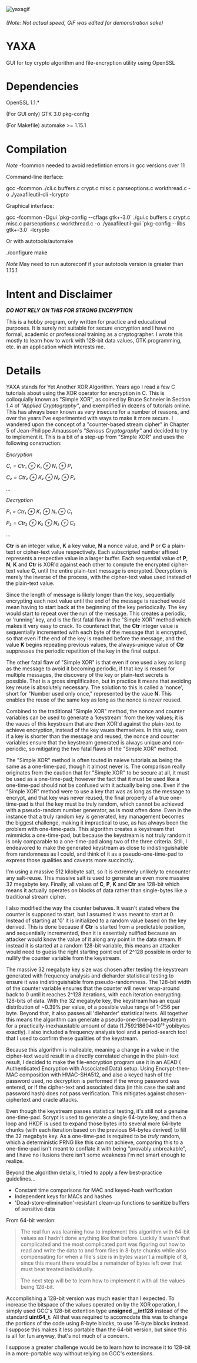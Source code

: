 ![yaxagif](https://user-images.githubusercontent.com/38168040/77262419-ec8cf400-6c52-11ea-95da-43f35cc80d9a.gif)

###### (Note: Not actual speed, GIF was edited for demonstration sake)

# YAXA
GUI for toy crypto algorithm and file-encryption utility using OpenSSL

# Dependencies
OpenSSL 1.1.*

(For GUI only)
GTK 3.0
pkg-config

(For Makefile)
automake >= 1.15.1

# Compilation

*Note* -fcommon needed to avoid redefintion errors in gcc versions over 11

Command-line iterface:

gcc -fcommon ./cli.c buffers.c crypt.c misc.c parseoptions.c workthread.c -o ./yaxafileutil-cli -lcrypto

Graphical interface:

gcc -fcommon -Dgui \`pkg-config --cflags gtk+-3.0\` ./gui.c buffers.c crypt.c misc.c parseoptions.c workthread.c -o ./yaxafileutil-gui \`pkg-config --libs gtk+-3.0\` -lcrypto

Or with autotools/automake

./configure
make

*Note* May need to run autoreconf if your autotools version is greater than 1.15.1

# Intent and Disclaimer

__*DO NOT RELY ON THIS FOR STRONG ENCRYPTION*__

This is a hobby program, only written for practice and educational purposes.  It is surely not suitable for secure encryption and I have no formal, academic or professional training as a cryptographer.  I wrote this mostly to learn how to work with 128-bit data values, GTK programming, etc. in an application which interests me.

# Details

YAXA stands for Yet Another XOR Algorithm.  Years ago I read a few C tutorials about using the XOR operator for encryption in C. This is colloquially known as "Simple XOR", as coined by Bruce Schneier in Section 1.4 of *"Applied Cryptography"*, and exemplified in dozens of tutorials online.  This has always been known as very insecure for a number of reasons, and over the years I've experimented with ways to make it more secure.  I wandered upon the concept of a "counter-based stream cipher" in Chapter 5 of Jean-Philippe Amausson's *"Serious Cryptography"* and decided to try to implement it.  This is a bit of a step-up from "Simple XOR" and uses the following construction:

*Encryption*

*C₁ = Ctr₁ ⊕ K₁ ⊕ N₁ ⊕ P₁*

*C₂ = Ctr₂ ⊕ K₂ ⊕ N₂ ⊕ P₂*

*...*

*Decryption*

*P₁ = Ctr₁ ⊕ K₁ ⊕ N₁ ⊕ C₁*

*P₂ = Ctr₂ ⊕ K₂ ⊕ N₂ ⊕ C₂*

*...*

**Ctr** is an integer value, **K** a key value, **N** a nonce value, and **P** or **C** a plain-text or cipher-text value respectively.  Each subscripted number affixed represents a respective value in a larger buffer. Each sequential value of **P**, **N**, **K** and **Ctr** is XOR'd against each other to compute the encrypted cipher-text value **C**, until the entire plain-text message is encrypted. Decryption is merely the inverse of the process, with the cipher-text value used instead of the plain-text value.

Since the length of message is likely longer than the key, sequentially encrypting each next value until the end of the message is reached would mean having to start back at the beginning of the key periodically.  The key would start to repeat over the run of the message. This creates a periodic, or 'running' key, and is the first fatal flaw in the "Simple XOR" method which makes it very easy to crack.  To counteract that, the **Ctr** integer value is sequentially incremented with each byte of the message that is encrypted, so that even if the end of the key is reached before the message, and the value **K** begins repeating previous values, the always-unique value of **Ctr** suppresses the periodic repetition of the key in the final output.

The other fatal flaw of "Simple XOR" is that even if one used a key as long as the message to avoid it becoming periodic, if that key is reused for multiple messages, the discovery of the key or plain-text secrets is possible.  That is a gross simplificaiton, but in practice it means that avoiding key reuse is absolutely necessary.  The solution to this is called a 'nonce', short for "Number used only once," represented by the vaue **N**.  This enables the reuse of the same key as long as the nonce is never reused.

Combined to the traditional "Simple XOR" method, the nonce and counter variables can be used to generate a 'keystream' from the key values; it is the vaues of this keystream that are then XOR'd against the plain-text to achieve encryption, instead of the key vaues themselves.  In this way, even if a key is shorter than the message and reused, the nonce and counter variables ensure that the keystream generated is always unique and non-periodic, so mitigating the two fatal flaws of the "Simple XOR" method.

The "Simple XOR" method is often touted in naieve tutorials as being the same as a one-time-pad, though it almost never is. The comparison really originates from the caution that for "Simple XOR" to be secure at all, it must be used as a one-time-pad; however the fact that it must be used like a one-time-pad should not be confused with it actually being one.  Even if the "Simple XOR" method were to use a key that was as long as the message to encrypt, and that key was never reused, the final property of a true one-time-pad is that the key must be truly random, which cannot be achieved with a pseudo-random number generator, as is most often done.  Even in the instance that a truly random key is generated, key management becomes the biggest challenge, making it impractical to use, as has always been the problem with one-time-pads.  This algorithm creates a keystream that mimmicks a one-time-pad, but because the keystream is not truly random it is only comparable to a one-time-pad along two of the three criteria.  Still, I endeavored to make the generated keystream as close to indistinguishable from randomness as I could, and think of it as a pseudo-one-time-pad to express those qualities and caveats more succinctly.

I'm using a massive 512 kilobyte salt, so it is extremely unlikely to encounter any salt-reuse.  This massive salt is used to generate an even more massive 32 megabyte key. Finally, all values of **C**, **P**, **K** and **Ctr** are 128-bit which means it actually operates on blocks of data rather than single-bytes like a traditional stream cipher.

I also modified the way the counter behaves. It wasn't stated where the counter is supposed to start, but I assumed it was meant to start at 0. Instead of starting at '0' it is initialized to a random value based on the key derived. This is done because if **Ctr** is started from a predictable position, and sequentially incremented, then it is essentialy nullfied because an attacker would know the value of it along any point in the data stream. If instead it is started at a random 128-bit variable, this means an attacker would need to guess the right starting point out of 2^128 possible in order to nullify the counter variable from the keystream.

The massive 32 megabyte key size was chosen after testing the keystream generated with frequency analysis and dieharder statistical testing to ensure it was indistinguishable from pseudo-randomness.  The 128-bit width of the counter variable ensures that the counter will never wrap-around back to 0 until it reaches 2^128 iterations, with each iteration encrypting 128-bits of data.  With the 32 megabyte key, the keystream has an equal distribution of ~0.39% per value, of a possible value range of 1-256 per byte.  Beyond that, it also passes all 'dieharder' statistical tests. All together this  means the algorithm can generate a pseudo-one-time-pad keystream for a practically-inexhaustable amount of data (1.759218604×10¹³ yobibytes exactly).  I also included a frequency analysis tool and a period-search tool that I used to confirm these qualities of the keystream.

Because this algorithm is malleable, meaning a change in a value in the cipher-text would result in a directly correlated change in the plain-text result, I decided to make the file-encryption program use it in an AEAD ( Authenticated Encryption with Associated Data) setup. Using Encrypt-then-MAC composition with HMAC-SHA512, and also a keyed hash of the password used, no decryption is performed if the wrong password was entered, or if the cipher-text and associated data (in this case the salt and password hash) does not pass verification.  This mitigates against chosen-ciphertext and oracle attacks.

Even though the keystream passes statistical testing, it's still not a genuine one-time-pad. Scrypt is used to generate a single 64-byte key, and then a loop and HKDF is used to expand those bytes into several more 64-byte chunks (with each iteration based on the previous 64-bytes derived) to fill the 32 megabyte key. As a one-time-pad is required to be *truly* random, which a deterministic PRNG like this can not achieve, comparing this to a one-time-pad isn't meant to conflate it with being "provably unbreakable", and I have no illusions there isn't some weakness I'm not smart enough to realize.

Beyond the algorithm details, I tried to apply a few best-practice guidelines...
* Constant time comparisons for MAC and keyed-hash verification
* Independent keys for MACs and hashes
* 'Dead-store-elimination'-resistant clean-up functions to sanitize buffers of sensitive data

From 64-bit version:

> The real fun was learning how to implement this algorithm with 64-bit values as I hadn't done anything like that before. Luckily it wasn't that complicated and the most complicated part was figuring out how to read and write the data to and from files in 8-byte chunks whlie also compensating for when a file's size is in bytes wasn't a multiple of 8, since this meant there would be a remainder of bytes left over that must beat treated individually.
>
> The next step will be to learn how to implement it with all the values being 128-bit.

Accomplishing a 128-bit version was much easier than I expected.  To increase the bitspace of the values operated on by the XOR operation, I simply used GCC's 128-bit extention type **unsigned __int128** instead of the standard **uint64_t**.  All that was required to accomodate this was to change the portions of the code using 8-byte blocks, to use 16-byte blocks instead.  I suppose this makes it less portable than the 64-bit version, but since this is all for fun anyway, that's not much of a concern.

I suppose a greater challenge would be to learn how to increase it to 128-bit in a more-portable way without relying on GCC's extensions.
